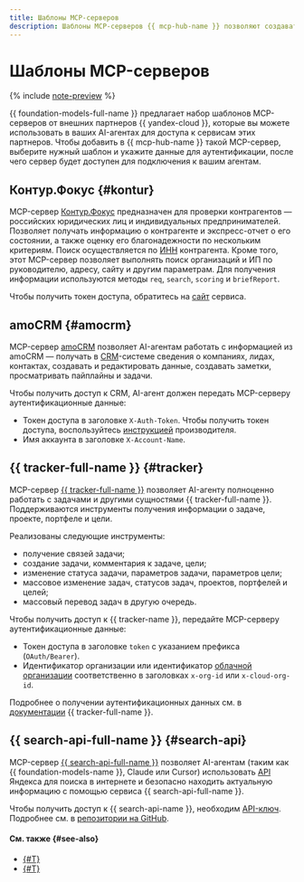 ```yaml
---
title: Шаблоны MCP-серверов
description: Шаблоны MCP-серверов {{ mcp-hub-name }} позволяют создавать MCP-серверы для доступа AI-агентов к сервисам внешних партнеров {{ yandex-cloud }}.
---
```


# Шаблоны MCP-серверов

{% include [note-preview](../../../_includes/note-preview.md) %}

{{ foundation-models-full-name }} предлагает набор шаблонов MCP-серверов от внешних партнеров {{ yandex-cloud }}, которые вы можете использовать в ваших AI-агентах для доступа к сервисам этих партнеров. Чтобы добавить в {{ mcp-hub-name }} такой MCP-сервер, выберите нужный шаблон и укажите данные для аутентификации, после чего сервер будет доступен для подключения к вашим агентам.

## Контур.Фокус {#kontur}

MCP-сервер [Контур.Фокус](https://focus.kontur.ru) предназначен для проверки контрагентов — российских юридических лиц и индивидуальных предпринимателей. Позволяет получать информацию о контрагенте и экспресс-отчет о его состоянии, а также оценку его благонадежности по нескольким критериям. Поиск осуществляется по [ИНН](https://ru.wikipedia.org/wiki/Идентификационный_номер_налогоплательщика) контрагента. Кроме того, этот MCP-сервер позволяет выполнять поиск организаций и ИП по руководителю, адресу, сайту и другим параметрам. Для получения информации используются методы `req`, `search`, `scoring` и `briefReport`.

Чтобы получить токен доступа, обратитесь на [сайт](https://focus.kontur.ru/) сервиса.

## amoCRM {#amocrm}

MCP-сервер [amoCRM](https://www.amocrm.ru/) позволяет AI-агентам работать с информацией из amoCRM — получать в [CRM](https://ru.wikipedia.org/wiki/Система_управления_взаимоотношениями_с_клиентами)-системе сведения о компаниях, лидах, контактах, создавать и редактировать данные, создавать заметки, просматривать пайплайны и задачи.

Чтобы получить доступ к CRM, AI-агент должен передать MCP-серверу аутентификационные данные:
* Токен доступа в заголовке `X-Auth-Token`. Чтобы получить токен доступа, воспользуйтесь [инструкцией](https://www.amocrm.ru/developers/content/oauth/step-by-step#get_access_token) производителя.
* Имя аккаунта в заголовке `X-Account-Name`.

## {{ tracker-full-name }} {#tracker}

MCP-сервер [{{ tracker-full-name }}](https://360.yandex.ru/business/tracker/) позволяет AI-агенту полноценно работать с задачами и другими сущностями {{ tracker-full-name }}. Поддерживаются инструменты получения информации о задаче, проекте, портфеле и цели.

Реализованы следующие инструменты:

* получение связей задачи;
* создание задачи, комментария к задаче, цели;
* изменение статуса задачи, параметров задачи, параметров цели;
* массовое изменение задач, статусов задач, проектов, портфелей и целей;
* массовый перевод задач в другую очередь.

Чтобы получить доступ к {{ tracker-name }}, передайте MCP-серверу аутентификационные данные:
* Токен доступа в заголовке `token` с указанием префикса (`OAuth/Bearer`).
* Идентификатор организации или идентификатор [облачной организации](../../../organization/concepts/organization.md) соответственно в заголовках `x-org-id` или `x-cloud-org-id`.

Подробнее о получении аутентификационных данных см. в [документации](https://yandex.ru/support/tracker/ru/concepts/access) {{ tracker-full-name }}.

## {{ search-api-full-name }} {#search-api}

MCP-сервер [{{ search-api-full-name }}](../../../search-api/index.yaml) позволяет AI-агентам (таким как {{ foundation-models-name }}, Claude или Cursor) использовать [API](../../../search-api/api-ref/authentication.md) Яндекса для поиска в интернете и безопасно находить актуальную информацию с помощью сервиса {{ search-api-full-name }}.

Чтобы получить доступ к {{ search-api-name }}, необходим [API-ключ](../../../iam/concepts/authorization/api-key.md). Подробнее см. в [репозитории на GitHub](https://github.com/yandex/yandex-search-mcp-server).

#### См. также {#see-also}

* [{#T}](./index.md)
* [{#T}](../../operations/mcp-servers/create-from-template.md)